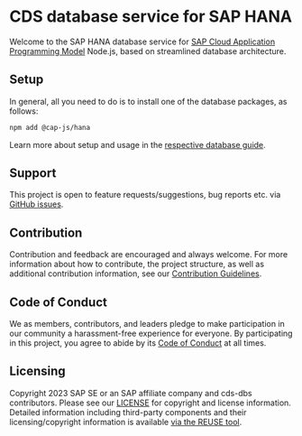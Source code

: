 # CDS database service for SAP HANA

Welcome to the SAP HANA database service for [SAP Cloud Application Programming Model](https://cap.cloud.sap) Node.js, based on streamlined database architecture.

## Setup

In general, all you need to do is to install one of the database packages, as follows:

```sh
npm add @cap-js/hana
```

Learn more about setup and usage in the [respective database guide](https://cap.cloud.sap/docs/guides/databases-hana).

## Support

This project is open to feature requests/suggestions, bug reports etc. via [GitHub issues](https://github.com/cap-js/cds-dbs/issues).

## Contribution

Contribution and feedback are encouraged and always welcome. For more information about how to contribute, the project structure, as well as additional contribution information, see our [Contribution Guidelines](CONTRIBUTING.md).

## Code of Conduct

We as members, contributors, and leaders pledge to make participation in our community a harassment-free experience for everyone. By participating in this project, you agree to abide by its [Code of Conduct](CODE_OF_CONDUCT.md) at all times.

## Licensing

Copyright 2023 SAP SE or an SAP affiliate company and cds-dbs contributors. Please see our [LICENSE](LICENSE) for copyright and license information. Detailed information including third-party components and their licensing/copyright information is available [via the REUSE tool](https://api.reuse.software/info/github.com/cap-js/cds-dbs).
